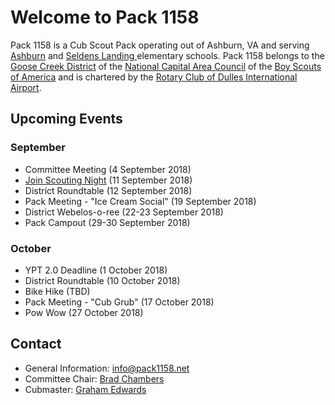 # Welcome to Pack 1158

Pack 1158 is a Cub Scout Pack operating out of Ashburn, VA and serving
[Ashburn](https://www.lcps.org/ashburn) and [Seldens Landing
](https://www.lcps.org/seldenslanding) elementary schools. Pack 1158 belongs to
the [Goose Creek District](https://www.ncacbsa.org/goose-creek/) of the
[National Capital Area Council](https://www.ncacbsa.org/) of the [Boy Scouts of
America](https://www.scouting.org/) and is chartered by the [Rotary Club of
Dulles International Airport](http://dullesairportrotary.org/).

## Upcoming Events

### September

- Committee Meeting (4 September 2018)
- [Join Scouting Night](events/join-scouting-night.md) (11 September 2018)
- District Roundtable (12 September 2018)
- Pack Meeting - "Ice Cream Social" (19 September 2018)
- District Webelos-o-ree (22-23 September 2018)
- Pack Campout (29-30 September 2018)

### October

- YPT 2.0 Deadline (1 October 2018)
- District Roundtable (10 October 2018)
- Bike Hike (TBD)
- Pack Meeting - "Cub Grub" (17 October 2018)
- Pow Wow (27 October 2018)

## Contact

- General Information: [info@pack1158.net](mailto:info@pack1158.net)
- Committee Chair: [Brad Chambers](mailto:cchair@pack1158.net)
- Cubmaster: [Graham Edwards](mailto:cubmaster@pack1158.net)
